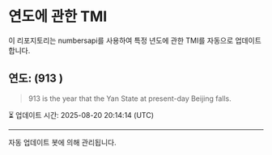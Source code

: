 
# 연도에 관한 TMI

이 리포지토리는 numbersapi를 사용하여 특정 년도에 관한 TMI를 자동으로 업데이트합니다.

## 연도: (913 )
> 913 is the year that the Yan State at present-day Beijing falls.

⏳ 업데이트 시간: 2025-08-20 20:14:14 (UTC)

---
자동 업데이트 봇에 의해 관리됩니다.
